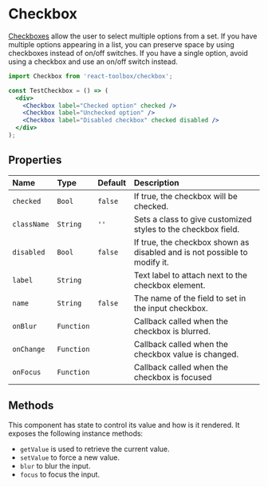 # Checkbox

[Checkboxes](https://www.google.com/design/spec/components/selection-controls.html#selection-controls-checkbox) allow the user to select multiple options from a set. If you have multiple options appearing in a list, you can preserve space by using checkboxes instead of on/off switches. If you have a single option, avoid using a checkbox and use an on/off switch instead.

<!-- example -->
```jsx
import Checkbox from 'react-toolbox/checkbox';

const TestCheckbox = () => (
  <div>
    <Checkbox label="Checked option" checked />
    <Checkbox label="Unchecked option" />
    <Checkbox label="Disabled checkbox" checked disabled />
  </div>
);
```

## Properties

| Name              | Type          | Default         | Description|
|:-----|:-----|:-----|:-----|
| `checked`       | `Bool`        |   `false`        | If true, the checkbox will be checked.|
| `className`     | `String`        |     `''`            | Sets a class to give customized styles to the checkbox field.|
| `disabled`         | `Bool`        |     `false`          | If true, the checkbox shown as disabled and is not possible to modify it.|
| `label`         | `String`        |                 | Text label to attach next to the checkbox element.|
| `name`       | `String`       | `false`                | The name of the field to set in the input checkbox.|
| `onBlur`       | `Function`       |                | Callback called when the checkbox is blurred.|
| `onChange`       | `Function`       |                | Callback called when the checkbox value is changed.|
| `onFocus`       | `Function`       |                | Callback called when the checkbox is focused |

## Methods

This component has state to control its value and how is it rendered. It exposes the following instance methods:

- `getValue` is used to retrieve the current value.
- `setValue` to force a new value.
- `blur` to blur the input.
- `focus` to focus the input.
